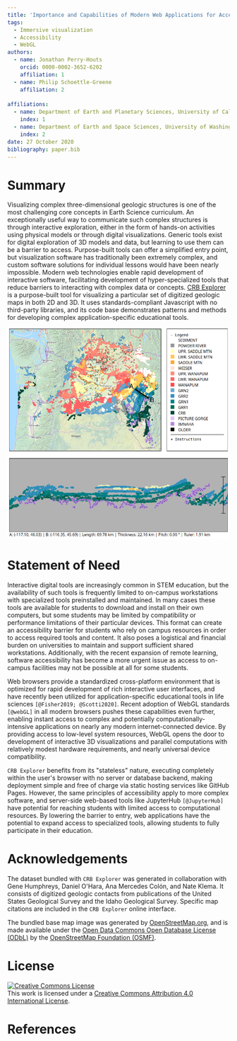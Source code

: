 ```yaml
---
title: 'Importance and Capabilities of Modern Web Applications for Accessible Education: Demonstration of a Purpose-Built Application for Visualizing Geologic Data in 3D'
tags:
  - Immersive visualization
  - Accessibility
  - WebGL
authors:
  - name: Jonathan Perry-Houts
    orcid: 0000-0002-3652-6202
    affiliation: 1
  - name: Philip Schoettle-Greene
    affiliation: 2

affiliations:
  - name: Department of Earth and Planetary Sciences, University of California, Davis
    index: 1
  - name: Department of Earth and Space Sciences, University of Washington, Seattle
    index: 2
date: 27 October 2020
bibliography: paper.bib
---
```


# Summary

Visualizing complex three-dimensional geologic structures is one of the most challenging core concepts in Earth Science curriculum.
An exceptionally useful way to communicate such complex structures is through interactive exploration, either in the form of hands-on activities using physical models or through digital visualizations.
Generic tools exist for digital exploration of 3D models and data, but learning to use them can be a barrier to access.
Purpose-built tools can offer a simplified entry point, but visualization software has traditionally been extremely complex, and custom software solutions for individual lessons would have been nearly impossible.
Modern web technologies enable rapid development of interactive software, facilitating development of hyper-specialized tools that reduce barriers to interacting with complex data or concepts.
[CRB Explorer](https://jperryhouts.github.io/CRB-Explorer/) is a purpose-built tool for visualizing a particular set of digitized geologic maps in both 2D and 3D.
It uses standards-compliant Javascript with no third-party libraries, and its code base demonstrates patterns and methods for developing complex application-specific educational tools.

![CRB Explorer is a tool for visualizing geologic contacts within the Columbia River Flood Basalts](screenshot.png)

# Statement of Need

Interactive digital tools are increasingly common in STEM education, but the availability of such tools is frequently limited to on-campus workstations with specialized tools preinstalled and maintained.
In many cases these tools are available for students to download and install on their own computers, but some students may be limited by compatibility or performance limitations of their particular devices.
This format can create an accessibility barrier for students who rely on campus resources in order to access required tools and content.
It also poses a logistical and financial burden on universities to maintain and support sufficient shared workstations.
Additionally, with the recent expansion of remote learning, software accessibility has become a more urgent issue as access to on-campus facilities may not be possible at all for some students.

Web browsers provide a standardized cross-platform environment that is optimized for rapid development of rich interactive user interfaces, and have recently been utilized for application-specific educational tools in life sciences `[@Fisher2019; @Scotti2020]`.
Recent adoption of WebGL standards `[@webGL]` in all modern browsers pushes these capabilities even further, enabling instant access to complex and potentially computationally-intensive applications on nearly any modern internet-connected device.
By providing access to low-level system resources, WebGL opens the door to development of interactive 3D visualizations and parallel computations with relatively modest hardware requirements, and nearly universal device compatibility.

`CRB Explorer` benefits from its "stateless" nature, executing completely within the user's browser with no server or database backend, making deployment simple and free of charge via static hosting services like GitHub Pages.
However, the same principles of accessibility apply to more complex software, and server-side web-based tools like JupyterHub `[@JupyterHub]` have potential for reaching students with limited access to computational resources.
By lowering the barrier to entry, web applications have the potential to expand access to specialized tools, allowing students to fully participate in their education.

# Acknowledgements
The dataset bundled with `CRB Explorer` was generated in collaboration with Gene Humphreys, Daniel O'Hara, Ana Mercedes Col&oacute;n, and Nate Klema. It consists of digitized geologic contacts from publications of the United States Geological Survey and the Idaho Geological Survey. Specific map citations are included in the `CRB Explorer` online interface.

The bundled base map image was generated by [OpenStreetMap.org](https://www.openstreetmap.org/export#map=7/46.054/-120.004&layers=C), and is made available under the [Open Data Commons Open Database License (ODbL)](https://opendatacommons.org/licenses/odbl/) by the [OpenStreetMap Foundation (OSMF)](https://osmfoundation.org/).

# License
<a rel="license" href="http://creativecommons.org/licenses/by/4.0/"><img alt="Creative Commons License" style="border-width:0" src="https://i.creativecommons.org/l/by/4.0/88x31.png" /></a><br />This work is licensed under a <a rel="license" href="http://creativecommons.org/licenses/by/4.0/">Creative Commons Attribution 4.0 International License</a>.

# References
